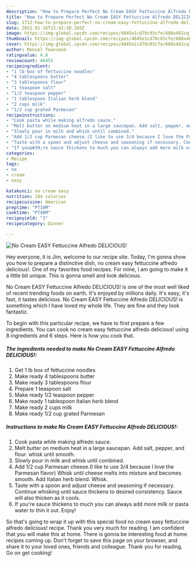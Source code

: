 ```yaml
---
description: "How to Prepare Perfect No Cream EASY Fettuccine Alfredo DELICIOUS!"
title: "How to Prepare Perfect No Cream EASY Fettuccine Alfredo DELICIOUS!"
slug: 1712-how-to-prepare-perfect-no-cream-easy-fettuccine-alfredo-delicious
date: 2021-01-16T22:42:10.265Z
image: https://img-global.cpcdn.com/recipes/4845e1cd70c03cfe/680x482cq70/no-cream-easy-fettuccine-alfredo-delicious-recipe-main-photo.jpg
thumbnail: https://img-global.cpcdn.com/recipes/4845e1cd70c03cfe/680x482cq70/no-cream-easy-fettuccine-alfredo-delicious-recipe-main-photo.jpg
cover: https://img-global.cpcdn.com/recipes/4845e1cd70c03cfe/680x482cq70/no-cream-easy-fettuccine-alfredo-delicious-recipe-main-photo.jpg
author: Manuel Townsend
ratingvalue: 4.8
reviewcount: 46455
recipeingredient:
- "1 lb box of fettuccine noodles"
- "4 tablespoons butter"
- "3 tablespoons flour"
- "1 teaspoon salt"
- "1/2 teaspoon pepper"
- "1 tablespoon Italian herb blend"
- "2 cups milk"
- "1/2 cup grated Parmesan"
recipeinstructions:
- "Cook pasta while making alfredo sauce."
- "Melt butter on medium heat in a large saucepan. Add salt, pepper, and flour. whisk until smooth."
- "Slowly pour in milk and whisk until combined."
- "Add 1/2 cup Parmesan cheese.(I like to use 3/4 because I love the Parmesan flavor) Whisk until cheese melts into mixture and becomes smooth. Add Italian herb blend. Whisk."
- "Taste with a spoon and adjust cheese and seasoning if necessary. Continue whisking until sauce thickens to desired consistency. Sauce will also thicken as it cools."
- "If you&#39;re sauce thickens to much you can always add more milk or pasta water to thin it out. Enjoy!"
categories:
- Recipe
tags:
- no
- cream
- easy

katakunci: no cream easy 
nutrition: 184 calories
recipecuisine: American
preptime: "PT10M"
cooktime: "PT48M"
recipeyield: "3"
recipecategory: Dinner

---
```



![No Cream EASY Fettuccine Alfredo DELICIOUS!](https://img-global.cpcdn.com/recipes/4845e1cd70c03cfe/680x482cq70/no-cream-easy-fettuccine-alfredo-delicious-recipe-main-photo.jpg)

Hey everyone, it is Jim, welcome to our recipe site. Today, I'm gonna show you how to prepare a distinctive dish, no cream easy fettuccine alfredo delicious!. One of my favorites food recipes. For mine, I am going to make it a little bit unique. This is gonna smell and look delicious.



No Cream EASY Fettuccine Alfredo DELICIOUS! is one of the most well liked of recent trending foods on earth. It's enjoyed by millions daily. It's easy, it's fast, it tastes delicious. No Cream EASY Fettuccine Alfredo DELICIOUS! is something which I have loved my whole life. They are fine and they look fantastic.


To begin with this particular recipe, we have to first prepare a few ingredients. You can cook no cream easy fettuccine alfredo delicious! using 8 ingredients and 6 steps. Here is how you cook that.

<!--inarticleads1-->

##### The ingredients needed to make No Cream EASY Fettuccine Alfredo DELICIOUS!:

1. Get 1 lb box of fettuccine noodles
1. Make ready 4 tablespoons butter
1. Make ready 3 tablespoons flour
1. Prepare 1 teaspoon salt
1. Make ready 1/2 teaspoon pepper
1. Make ready 1 tablespoon Italian herb blend
1. Make ready 2 cups milk
1. Make ready 1/2 cup grated Parmesan




<!--inarticleads2-->

##### Instructions to make No Cream EASY Fettuccine Alfredo DELICIOUS!:

1. Cook pasta while making alfredo sauce.
1. Melt butter on medium heat in a large saucepan. Add salt, pepper, and flour. whisk until smooth.
1. Slowly pour in milk and whisk until combined.
1. Add 1/2 cup Parmesan cheese.(I like to use 3/4 because I love the Parmesan flavor) Whisk until cheese melts into mixture and becomes smooth. Add Italian herb blend. Whisk.
1. Taste with a spoon and adjust cheese and seasoning if necessary. Continue whisking until sauce thickens to desired consistency. Sauce will also thicken as it cools.
1. If you&#39;re sauce thickens to much you can always add more milk or pasta water to thin it out. Enjoy!




So that's going to wrap it up with this special food no cream easy fettuccine alfredo delicious! recipe. Thank you very much for reading. I am confident that you will make this at home. There is gonna be interesting food at home recipes coming up. Don't forget to save this page on your browser, and share it to your loved ones, friends and colleague. Thank you for reading. Go on get cooking!
